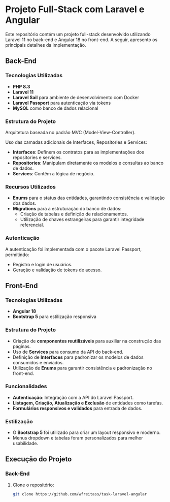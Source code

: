 # Projeto Full-Stack com Laravel e Angular

Este repositório contém um projeto full-stack desenvolvido utilizando Laravel 11 no back-end e Angular 18 no front-end. A seguir, apresento os principais detalhes da implementação.

## Back-End

### Tecnologias Utilizadas

- **PHP 8.3**
- **Laravel 11**
- **Laravel Sail** para ambiente de desenvolvimento com Docker
- **Laravel Passport** para autenticação via tokens
- **MySQL** como banco de dados relacional

### Estrutura do Projeto

Arquitetura baseada no padrão MVC (Model-View-Controller).

Uso das camadas adicionais de Interfaces, Repositories e Services:

- **Interfaces**: Definem os contratos para as implementações dos repositories e services.
- **Repositories**: Manipulam diretamente os modelos e consultas ao banco de dados.
- **Services**: Contêm a lógica de negócio.

### Recursos Utilizados

- **Enums** para o status das entidades, garantindo consistência e validação dos dados.
- **Migrations** para a estruturação do banco de dados:
  - Criação de tabelas e definição de relacionamentos.
  - Utilização de chaves estrangeiras para garantir integridade referencial.

### Autenticação

A autenticação foi implementada com o pacote Laravel Passport, permitindo:

- Registro e login de usuários.
- Geração e validação de tokens de acesso.

## Front-End

### Tecnologias Utilizadas

- **Angular 18**
- **Bootstrap 5** para estilização responsiva

### Estrutura do Projeto

- Criação de **componentes reutilizáveis** para auxiliar na construção das páginas.
- Uso de **Services** para consumo da API do back-end.
- Definição de **Interfaces** para padronizar os modelos de dados consumidos e enviados.
- Utilização de **Enums** para garantir consistência e padronização no front-end.

### Funcionalidades

- **Autenticação**: Integração com a API do Laravel Passport.
- **Listagem, Criação, Atualização e Exclusão** de entidades como tarefas.
- **Formulários responsivos e validados** para entrada de dados.

### Estilização

- O **Bootstrap 5** foi utilizado para criar um layout responsivo e moderno.
- Menus dropdown e tabelas foram personalizados para melhor usabilidade.

## Execução do Projeto

### Back-End

1. Clone o repositório:
   ```bash
   git clone https://github.com/wfreitass/task-laravel-angular


